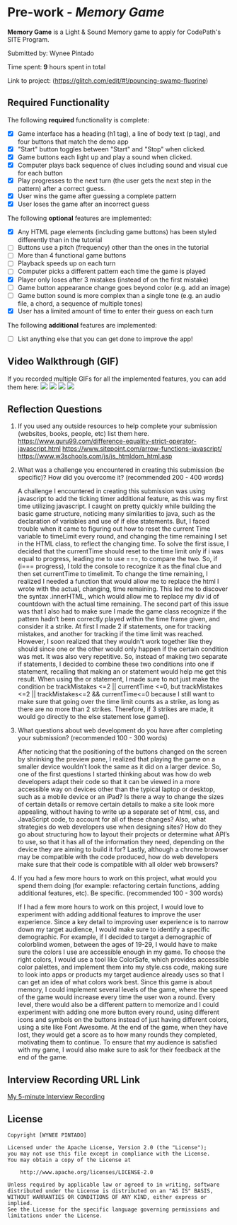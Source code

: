 # Pre-work - *Memory Game*

**Memory Game** is a Light & Sound Memory game to apply for CodePath's SITE Program. 

Submitted by: Wynee Pintado

Time spent: **9** hours spent in total

Link to project: (https://glitch.com/edit/#!/pouncing-swamp-fluorine)

## Required Functionality

The following **required** functionality is complete:

* [X] Game interface has a heading (h1 tag), a line of body text (p tag), and four buttons that match the demo app
* [X] "Start" button toggles between "Start" and "Stop" when clicked. 
* [X] Game buttons each light up and play a sound when clicked. 
* [X] Computer plays back sequence of clues including sound and visual cue for each button
* [X] Play progresses to the next turn (the user gets the next step in the pattern) after a correct guess. 
* [X] User wins the game after guessing a complete pattern
* [X] User loses the game after an incorrect guess

The following **optional** features are implemented:

* [X] Any HTML page elements (including game buttons) has been styled differently than in the tutorial
* [ ] Buttons use a pitch (frequency) other than the ones in the tutorial
* [ ] More than 4 functional game buttons
* [ ] Playback speeds up on each turn
* [ ] Computer picks a different pattern each time the game is played
* [X] Player only loses after 3 mistakes (instead of on the first mistake)
* [ ] Game button appearance change goes beyond color (e.g. add an image)
* [ ] Game button sound is more complex than a single tone (e.g. an audio file, a chord, a sequence of multiple tones)
* [X] User has a limited amount of time to enter their guess on each turn

The following **additional** features are implemented:

- [ ] List anything else that you can get done to improve the app!

## Video Walkthrough (GIF)

If you recorded multiple GIFs for all the implemented features, you can add them here:
![](http://g.recordit.co/mU3lHLzKUm.gif)
![](http://g.recordit.co/XjndePdcl6.gif)
![](http://g.recordit.co/JUtGzKxIHt.gif)
![](gif4-link-here)

## Reflection Questions
1. If you used any outside resources to help complete your submission (websites, books, people, etc) list them here. 
https://www.guru99.com/difference-equality-strict-operator-javascript.html
https://www.sitepoint.com/arrow-functions-javascript/
https://www.w3schools.com/js/js_htmldom_html.asp

2. What was a challenge you encountered in creating this submission (be specific)? How did you overcome it? (recommended 200 - 400 words) 
    
    A challenge I encountered in creating this submission was using javascript to add the ticking timer additional feature, as this was my first time utilizing javascript. I caught on pretty quickly while building the basic game structure, noticing many similarities to java, such as the declaration of variables and use of if else statements. But, I faced trouble when it came to figuring out how to reset the current Time variable to timeLimit every round, and changing the time remaining I set in the HTML class, to reflect the changing time. To solve the first issue, I decided that the currentTime should reset to the time limit only if i was equal to progress, leading me to use ===, to compare the two. So, if (i=== progress), I told the console to recognize it as the final clue and then set currentTime to timelimit. To change the time remaining, I realized I needed a function that would allow me to replace the html I wrote with the actual, changing, time remaining. This led me to discover the syntax .innerHTML, which would allow me to replace my div id of countdown with the actual time remaining. The second part of this issue was that I also had to make sure I made the game class recognize if the pattern hadn’t been correctly played within the time frame given, and consider it a strike. At first I made 2 if statements, one for tracking mistakes, and another for tracking if the time limit was reached. However, I soon realized that they wouldn't work together like they should since one or the other would only happen if the certain condition was met. It was also very repetitive. So, instead of making two separate if statements, I decided to combine these two conditions into one if statement, recalling that making an or statement would help me get this result. When using the or statement, I made sure to not just make the condition be trackMistakes <=2 || currentTime <=0, but trackMistakes <=2 || trackMistakes<=2 && currentTime<=0 because I still want to make sure that going over the time limit counts as a strike, as long as there are no more than 2 strikes. Therefore, if 3 strikes are made, it would go directly to the else statement lose game().

3. What questions about web development do you have after completing your submission? (recommended 100 - 300 words) 

    After noticing that the positioning of the buttons changed on the screen by shrinking the preview pane, I realized that playing the game on a smaller device wouldn’t look the same as it did on a larger device. So, one of the first questions I started thinking about was how do web developers adapt their code so that it can be viewed in a more accessible way on devices other than the typical laptop or desktop, such as a mobile device or an iPad? Is there a way to change the sizes of certain details or remove certain details to make a site look more appealing, without having to write up a separate set of html, css, and JavaScript code, to account for all of these changes? Also, what strategies do web developers use when designing sites? How do they go about structuring how to layout their projects or determine what API’s to use, so that it has all of the information they need, depending on the device they are aiming to build it for? Lastly, although a chrome browser may be compatible with the code produced, how do web developers make sure that their code is compatible with all older web browsers? 

4. If you had a few more hours to work on this project, what would you spend them doing (for example: refactoring certain functions, adding additional features, etc). Be specific. (recommended 100 - 300 words) 

    If I had a few more hours to work on this project, I would love to experiment with adding additional features to improve the user experience. Since a key detail to improving user experience is to narrow down my target audience, I would make sure to identify a specific demographic. For example, if I decided to target a demographic of colorblind women, between the ages of 19-29, I would have to make sure the colors I use are accessible enough in my game. To choose the right colors, I would use a tool like ColorSafe, which provides accessible color palettes, and implement them into my style.css code, making sure to look into apps or products my target audience already uses so that I can get an idea of what colors work best. Since this game is about memory, I could implement several levels of the game, where the speed of the game would increase every time the user won a round. Every level, there would also be a different pattern to memorize and I could experiment with adding one more button every round, using different icons and symbols on the buttons instead of just having different colors, using a site like Font Awesome. At the end of the game, when they have lost, they would get a score as to how many rounds they completed, motivating them to continue. To ensure that my audience is satisfied with my game, I would also make sure to ask for their feedback at the end of the game.



## Interview Recording URL Link

[My 5-minute Interview Recording](https://drive.google.com/file/d/1rx2meqsTHtunMKQZO5AI50gB-6htAaas/view?usp=sharing)


## License

    Copyright [WYNEE PINTADO]

    Licensed under the Apache License, Version 2.0 (the "License");
    you may not use this file except in compliance with the License.
    You may obtain a copy of the License at

        http://www.apache.org/licenses/LICENSE-2.0

    Unless required by applicable law or agreed to in writing, software
    distributed under the License is distributed on an "AS IS" BASIS,
    WITHOUT WARRANTIES OR CONDITIONS OF ANY KIND, either express or implied.
    See the License for the specific language governing permissions and
    limitations under the License.
